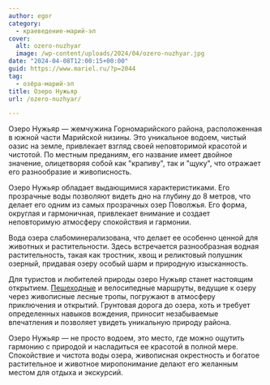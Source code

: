 ```yaml
---
author: egor
category:
  - краеведение-марий-эл
cover:
  alt: ozero-nuzhyar
  image: /wp-content/uploads/2024/04/ozero-nuzhyar.jpg
date: "2024-04-08T12:00:15+00:00"
guid: https://www.mariel.ru/?p=2044
tag:
  - озёра-марий-эл
title: Озеро Нужьяр
url: /ozero-nuzhyar/

---
```

Озеро Нужьяр — жемчужина Горномарийского района, расположенная в южной части Марийской низины. Это уникальное водоем, чистый оазис на земле, привлекает взгляд своей неповторимой красотой и чистотой. По местным преданиям, его название имеет двойное значение, олицетворяя собой как "крапиву", так и "щуку", что отражает его разнообразие и живописность.

Озеро Нужьяр обладает выдающимися характеристиками. Его прозрачные воды позволяют видеть дно на глубину до 8 метров, что делает его одним из самых прозрачных озер Поволжья. Его форма, округлая и гармоничная, привлекает внимание и создает неповторимую атмосферу спокойствия и гармонии.

Вода озера слабоминерализована, что делает ее особенно ценной для животных и растительности. Здесь встречается разнообразная водная растительность, такая как тростник, хвощ и реликтовый полушник озерный, придавая озеру особый шарм и природную изысканность.

Для туристов и любителей природы озеро Нужьяр станет настоящим открытием. [Пешеходные](/myshkar-kuryk/) и велосипедные маршруты, ведущие к озеру через живописные лесные тропы, погружают в атмосферу приключения и открытий. Грунтовая дорога до озера, хоть и требует определенных навыков вождения, приносит незабываемые впечатления и позволяет увидеть уникальную природу района.

Озеро Нужьяр — не просто водоем, это место, где можно ощутить гармонию с природой и насладиться ее красотой в полной мере. Спокойствие и чистота воды озера, живописная окрестность и богатое растительное и животное миропонимание делают его желанным местом для отдыха и экскурсий.
